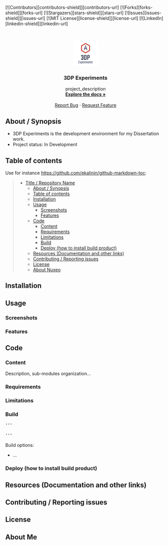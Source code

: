 
<!-- PROJECT SHIELDS -->
<!--
*** I'm using markdown "reference style" links for readability.
*** Reference links are enclosed in brackets [ ] instead of parentheses ( ).
*** See the bottom of this document for the declaration of the reference variables
*** for contributors-url, forks-url, etc. This is an optional, concise syntax you may use.
*** https://www.markdownguide.org/basic-syntax/#reference-style-links
-->
[![Contributors][contributors-shield]][contributors-url]
[![Forks][forks-shield]][forks-url]
[![Stargazers][stars-shield]][stars-url]
[![Issues][issues-shield]][issues-url]
[![MIT License][license-shield]][license-url]
[![LinkedIn][linkedin-shield]][linkedin-url]



<!-- PROJECT LOGO -->
<br />
<p align="center">
  <a href="https://github.com/wilsongis/3DP_Experiments">
    <img src="images/logo.png" alt="Logo" width="80" height="80">
  </a>

  <h3 align="center">3DP Experiments</h3>

  <p align="center">
    project_description
    <br />
    <a href="https://github.com/wilsongis/3DP_Experiments"><strong>Explore the docs »</strong></a>
    <br />
    <br />
    <a href="https://github.com/wilsongis/3DP_Experiments/issues">Report Bug</a>
    ·
    <a href="https://github.com/wilsongis/3DP_Experiments/issues">Request Feature</a>
  </p>
</p>

## About / Synopsis

* 3DP Experiments is the development environment for my Dissertation work. 
* Project status: In Development


## Table of contents

Use for instance <https://github.com/ekalinin/github-markdown-toc>:

> * [Title / Repository Name](#title--repository-name)
>   * [About / Synopsis](#about--synopsis)
>   * [Table of contents](#table-of-contents)
>   * [Installation](#installation)
>   * [Usage](#usage)
>     * [Screenshots](#screenshots)
>     * [Features](#features)
>   * [Code](#code)
>     * [Content](#content)
>     * [Requirements](#requirements)
>     * [Limitations](#limitations)
>     * [Build](#build)
>     * [Deploy (how to install build product)](#deploy-how-to-install-build-product)
>   * [Resources (Documentation and other links)](#resources-documentation-and-other-links)
>   * [Contributing / Reporting issues](#contributing--reporting-issues)
>   * [License](#license)
>   * [About Nuxeo](#about-the-apsu-gis-center)

## Installation



## Usage

### Screenshots

### Features

## Code



### Content

Description, sub-modules organization...

### Requirements





### Limitations



### Build


	‘’’

	‘’’

Build options:

* ...

### Deploy (how to install build product)


 > 

## Resources (Documentation and other links)

## Contributing / Reporting issues


## License



## About Me

